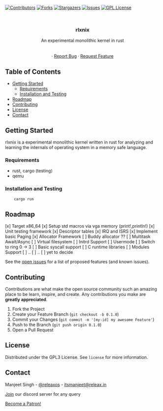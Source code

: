 <!--
*** Thanks for checking out this README Template. If you have a suggestion that would
*** make this better, please fork the repo and create a pull request or simply open
*** an issue with the tag "enhancement".
*** Thanks again! Now go create something AMAZING! :D
-->





<!-- PROJECT SHIELDS -->
<!--
*** I'm using markdown "reference style" links for readability.
*** Reference links are enclosed in brackets [ ] instead of parentheses ( ).
*** See the bottom of this document for the declaration of the reference variables
*** for contributors-url, forks-url, etc. This is an optional, concise syntax you may use.
*** https://www.markdownguide.org/basic-syntax/#reference-style-links
-->
[![Contributors][contributors-shield]][contributors-url]
[![Forks][forks-shield]][forks-url]
[![Stargazers][stars-shield]][stars-url]
[![Issues][issues-shield]][issues-url]
[![GPL License][license-shield]][license-url]


<!-- PROJECT LOGO -->
<br />
<p align="center">
  <!-- <a href="https://github.com/itsmanjeet/rlxnix.git">
    <img src="data/logo.svg" alt="Logo" width="80" height="80">
  </a> -->

  <h3 align="center">rlxnix</h3>

  <p align="center">
    An experimental monolithic kernel in rust
    <br />
    <!--a href="https://github.com/itsmanjeet/rlxnix"><strong>Explore the docs »</strong></a-->
    <br />
    <br />
    <!--a href="https://github.com/itsmanjeet/rlxnix">View Demo</a-->
    ·
    <a href="https://github.com/itsmanjeet/rlxnix/issues">Report Bug</a>
    ·
    <a href="https://github.com/itsmanjeet/rlxnix/issues">Request Feature</a>
  </p>
</p>



<!-- TABLE OF CONTENTS -->
## Table of Contents

* [Getting Started](#getting-started)
  * [Requirements](#requirements)
  * [Installation and Testing](#installation-and-testing)
* [Roadmap](#roadmap)
* [Contributing](#contributing)
* [License](#license)
* [Contact](#contact)



<!-- GETTING STARTED -->
## Getting Started

rlxnix is a experimental monolithic kernel written in rust for analyzing and learning the internals of operating system in a memory safe language.

### Requirements

- rust, cargo (testing)
- qemu

### Installation and Testing
```bash
    cargo run
```


<!-- ROADMAP -->
## Roadmap

[x] Target x86_64
[x] Setup std macros via vga memory (print!,println!)
[x] Unit testing framework
[x] Descriptor tables
[x] IRQ and ISRS
[x] Implement basic Paging
[x] Allocator Framework
  [ ] Buddy allocator ??
[ ] Multitask Await/Async
[ ] Virtual filesystem
  [ ] Initrd Support
[ ] Usermode
  [ ] Switch to ring 0 -> 3
  [ ] Basic syscall support
  [ ] C runtime libraries
[ ] Modules Support
[ ] ..
[ ] ..
[ ] yet to decide


See the [open issues](https://github.com/itsmanjeet/rlxnix/issues) for a list of proposed features (and known issues).



<!-- CONTRIBUTING -->
## Contributing

Contributions are what make the open source community such an amazing place to be learn, inspire, and create. Any contributions you make are **greatly appreciated**.

1. Fork the Project
2. Create your Feature Branch (`git checkout -b 0.1.0`)
3. Commit your Changes (`git commit -m '[my-id] my awesome Feature'`)
4. Push to the Branch (`git push origin 0.1.0`)
5. Open a Pull Request



<!-- LICENSE -->
## License

Distributed under the GPL3 License. See `license` for more information.



<!-- CONTACT -->
## Contact
Manjeet Singh - [@releaxos](https://twitter.com/releaxos) - itsmanjeet@releax.in <br />

[Join](https://discord.gg/TXTxDTYcdg) our discord server for any query

<a href="https://www.patreon.com/bePatron?u=28497716" data-patreon-widget-type="become-patron-button">Become a Patron!</a><script async src="https://c6.patreon.com/becomePatronButton.bundle.js"></script>



<!-- MARKDOWN LINKS & IMAGES -->
<!-- https://www.markdownguide.org/basic-syntax/#reference-style-links -->
[contributors-shield]: https://img.shields.io/github/contributors/itsmanjeet/rlxnix.svg?style=flat-square
[contributors-url]: https://github.com/itsmanjeet/rlxnix/graphs/contributors
[forks-shield]: https://img.shields.io/github/forks/itsmanjeet/rlxnix.svg?style=flat-square
[forks-url]: https://github.com/itsmanjeet/rlxnix/network/members
[stars-shield]: https://img.shields.io/github/stars/itsmanjeet/rlxnix.svg?style=flat-square
[stars-url]: https://github.com/itsmanjeet/rlxnix/stargazers
[issues-shield]: https://img.shields.io/github/issues/itsmanjeet/rlxnix.svg?style=flat-square
[issues-url]: https://github.com/itsmanjeet/rlxnix/issues
[license-shield]: https://img.shields.io/github/license/itsmanjeet/rlxnix.svg?style=flat-square
[license-url]: https://github.com/itsmanjeet/rlxnix/blob/master/license
[linkedin-shield]: https://img.shields.io/badge/-LinkedIn-black.svg?style=flat-square&logo=linkedin&colorB=555
